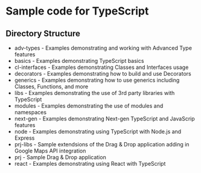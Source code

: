 # Sample code for TypeScript

## Directory Structure

  - adv-types - Examples demonstrating and working with Advanced Type features
  - basics - Examples demonstrating TypeScript basics
  - cl-interfaces - Examples demonstrating Classes and Interfaces usage
  - decorators - Examples demonstrating how to build and use Decorators
  - generics - Examples demonstrating how to use generics including Classes, Functions, and more
  - libs - Examples demonstrating the use of 3rd party libraries with TypeScript
  - modules - Examples demonstrating the use of modules and namespaces
  - next-gen - Examples demonstrating Next-gen TypeScript and JavaScrip features
  - node - Examples demonstrating using TypeScript with Node.js and Express
  - prj-libs - Sample extendsions of the Drag & Drop application adding in Google Maps API integration
  - prj - Sample Drag & Drop application
  - react - Examples demonstrating using React with TypeScript
